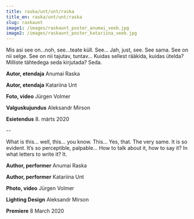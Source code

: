 ```yaml
---
title: raska/unt/unt/raska
title_en: raska/unt/unt/raska
slug: raskaunt
image1: /images/raskaunt_poster_anumai_veeb.jpg
image2: /images/raskaunt_poster_katariina_veeb.jpg
---
```

Mis asi see on...noh, see...teate küll. See... Jah, just, see. See sama. See on nii selge. See on nii tajutav, tuntav... Kuidas sellest rääkida, kuidas ütelda? Milliste tähtedega seda kirjutada? Seda. 

**Autor, etendaja** Anumai Raska 

**Autor, etendaja** Katariina Unt

**Foto, video** Jürgen Volmer 

**Valguskujundus** Aleksandr Mirson 

**Esietendus** 8. märts 2020

\--

What is this... well, this... you know. This... Yes, that. The very same. It is so evident. It’s so perceptible, palpable... How to talk about it, how to say it? In what letters to write it? It. 

**Author, performer** Anumai Raska 

**Author, performer** Katariina Unt

**Photo, video** Jürgen Volmer 

**Lighting Design** Aleksandr Mirson 

**Premiere** 8 March 2020
